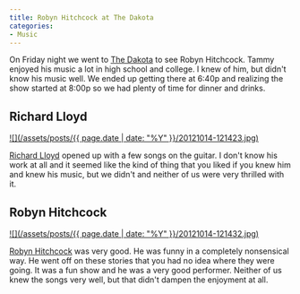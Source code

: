 ```yaml
---
title: Robyn Hitchcock at The Dakota
categories:
- Music
---
```


On Friday night we went to [The Dakota](http://dakotacooks.com) to see Robyn Hitchcock. Tammy enjoyed his music a lot in high school and college. I knew of him, but didn't know his music well. We ended up getting there at 6:40p and realizing the show started at 8:00p so we had plenty of time for dinner and drinks.

## Richard Lloyd

[![](/assets/posts/{{ page.date | date: "%Y" }}/20121014-121423.jpg)](http://thingelstad.com/s/robyn-hitchcock-at-the-dakota/20121014-121423-jpg/img)

[Richard Lloyd](http://en.wikipedia.org/wiki/Richard_Lloyd_(guitarist)) opened up with a few songs on the guitar. I don't know his work at all and it seemed like the kind of thing that you liked if you knew him and knew his music, but we didn't and neither of us were very thrilled with it.

## Robyn Hitchcock

[![](/assets/posts/{{ page.date | date: "%Y" }}/20121014-121432.jpg)](http://thingelstad.com/s/robyn-hitchcock-at-the-dakota/20121014-121432-jpg/img)

[Robyn Hitchcock](http://en.wikipedia.org/wiki/Robyn_Hitchcock) was very good. He was funny in a completely nonsensical way. He went off on these stories that you had no idea where they were going. It was a fun show and he was a very good performer. Neither of us knew the songs very well, but that didn't dampen the enjoyment at all.
